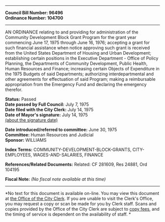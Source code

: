 * * * * *  
  
**Council Bill Number: [](#h0)[](#h2)96496**   
**Ordinance Number: 104700**  
  
* * * * *  
  
AN ORDINANCE relating to and providing for administration of the Community Development Block Grant Program for the grant year commencing June 17, 1975 through June 16, 1976; accepting a grant for such financial assistance when notice approving such grant is received from the United States Department of Housing and Urban Development; establishing certain positions in the Executive Department - Office of Policy Planning, the Departments of Community Development, Public Health, Human Resources and Finance; increasing certain Objects of Expenditure in the 1975 Budgets of said Departments; authorizing interdepartmental and other agreements for effectuation of said Program; making a reimbursable appropriation from the Emergency Fund and declaring the emergency therefor.  
  
**Status:** Passed   
**Date passed by Full Council:** July 7, 1975   
**Date filed with the City Clerk:** July 14, 1975   
**Date of Mayor's signature:** July 14, 1975   
[(about the signature date)](/~public/approvaldate.htm)   
  
  
**Date introduced/referred to committee:** June 30, 1975   
**Committee:** Human Resources and Judicial   
**Sponsor:** WILLIAMS   
  
**Index Terms:** COMMUNITY-DEVELOPMENT-BLOCK-GRANTS, CITY-EMPLOYEES, WAGES-AND-SALARIES, FINANCE  
  
**References/Related Documents:** Related: CF 281609, Res 24881, Ord 104195  
  
**Fiscal Note:** *(No fiscal note available at this time)*  
  
* * * * *  
  
*No text for this document is available on-line. You may view this document at [the Office of the City Clerk](http://www.seattle.gov/leg/clerk/contactUs.htm). If you are unable to visit the Clerk's Office, you may request a copy or scan be made for you by Clerk staff. Scans and copies provided by the Office of the City Clerk are subject to [copy fees](http://clerk.seattle.gov/~public/clerkfees.htm), and the timing of service is dependent on the availability of staff. *  
  
  
